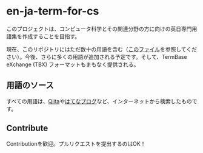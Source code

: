 # en-ja-term-for-cs

このプロジェクトは、コンピュータ科学とその関連分野の方に向けの英日専門用語集を作成することを目指す。

現在、このリポジトリにはただ数十の用語を含む（[このファイル](src/en-ja-terms.md)を参照してください）。今後、さらに多くの用語が追加される予定です。そして、TermBase eXchange (TBX) フォーマットもまもなく提供される。

## 用語のソース

すべての用語は、[Qiita](https://qiita.com/)や[はてなブログ](https://hatenablog.com/)など、インターネットから検索したものです。

## Contribute

Contributionを歓迎。プルリクエストを提出するのはOK！
